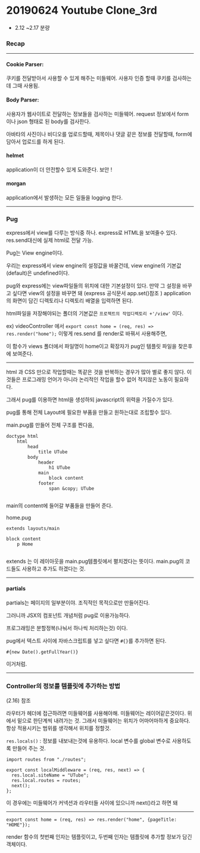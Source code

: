 # 20190624 Youtube Clone_3rd


- 2.12 ~2.17 분량

### Recap
---
#### Cookie Parser:

쿠키를 전달받아서 사용할 수 있게 해주는 미들웨어. 사용자 인증 할때 쿠키를 검사하는데 그때 사용됨.

#### Body Parser:

사용자가 웹사이트로 전달하는 정보들을 검사하는 미들웨어. 
request 정보에서 form 이나 json 형태로 된 body를 검사한다.

아바타의 사진이나 비디오를 업로드할때, 제목이나 댓글 같은 정보를 전달할때, form에 담아서 업로드를 하게 된다.

#### helmet

application이 더 안전할수 있게 도와준다. 보안 !

#### morgan

application에서 발생하는 모든 일들을 logging 한다.

---
### Pug

express에서 view를 다루는 방식중 하나.
express로 HTML을 보여줄수 있다. res.send대신에 실제 html로 전달 가능.

Pug는 View engine이다.

우리는 express에서 view engine의 설정값을 바꿀건데, view engine의 기본값(default)은 undefined이다.

pug와 express에는 view파일들의 위치에 대한 기본설정이 있다.
만약 그 설정을 바꾸고 싶다면 view의 설정을 바꾸면 돼 (express  공식문서 app.set()참조 )
application 의 화면이 담긴 디렉토리나 디렉토리 배열을 입력하면 된다.

html파일을 저장해야되는 폴더의 기본값은 `프로젝트의 작업디렉토리 +'/view'` 이다.

ex)
videoController 에서 
`export const home = (req, res) => res.render("home");` 이렇게 res.send 를 render로 바꿔서 사용해주면, 

이 함수가 views 폴더에서 파일명이 home이고 확장자가 pug인 템플릿 파일을 찾은후에 보여준다.

---

html 과 CSS 만으로 작업할때는 똑같은 것을 반복하는 경우가 많아 별로 좋지 않다. 이것들은 프로그래밍 언어가 아니라 논리적인 작업을 할수 없어 적지않은 노동이 필요하다.

그래서 pug를 이용하면 html을 생성하되 javascript의 위력을 가질수가 있다.

pug를 통해 전체 Layout에 필요한 부품을 만들고 원하는대로 조립할수 있다. 

main.pug를 만들어 전체 구조를 짠다음,

```
doctype html
    html
        head
            title UTube
        body
            header
                h1 UTube
            main 
                block content
            footer
                span &copy; UTube    
                
```

main의 content에 들어갈 부품들을 만들어 준다. 

home.pug

```
extends layouts/main

block content
    p Home 
    
```

extends 는 이 레이아웃을 main.pug템플릿에서 펼치겠다는 뜻이다. main.pug의 코드들도 사용하고 추가도 하겠다는 것.

---

#### partials

partials는 페이지의 일부분이야. 조직적인 목적으로만 만들어진다.

그러니까 JSX의 컴포넌트 개념처럼 pug로 이용가능하다.

프로그래밍은 분할정복(나눠서 하나씩 처리하는것) 이다.

pug에서 텍스트 사이에 자바스크립트를 넣고 싶다면 `#{}`를 추가하면 된다.

```
#{new Date().getFullYear()} 
```

이거처럼.

---

### Controller의 정보를 템플릿에 추가하는 방법
(2.16) 참조

라우터가 헤더에 접근하려면 미들웨어를 사용해야해.
미들웨어는 레이어같은것이다. 위에서 밑으로 한단계씩 내려가는 것.
그래서 미들웨어는 위치가 어마어마하게 중요하다. 항상 적용시키는 범위를 생각해서 위치를 정할것.


`res.locals()` : 정보를 내보내는것에 유용하다.
local 변수를 global 변수로 사용하도록 만들어 주는 것.

```
import routes from "./routes";

export const localMiddleware = (req, res, next) => {
  res.local.siteName = "UTube";
  res.local.routes = routes;
  next();
};
```
이 경우에는 미들웨어가 커넥션과 라우터들 사이에 있으니까 next()라고 하면 돼 

---

```
export const home = (req, res) => res.render("home", {pageTitle: "HOME"});

```
render 함수의 첫번째 인자는 템플릿이고, 두번째 인자는 템플릿에 추가할 정보가 담긴 객체이다. 
